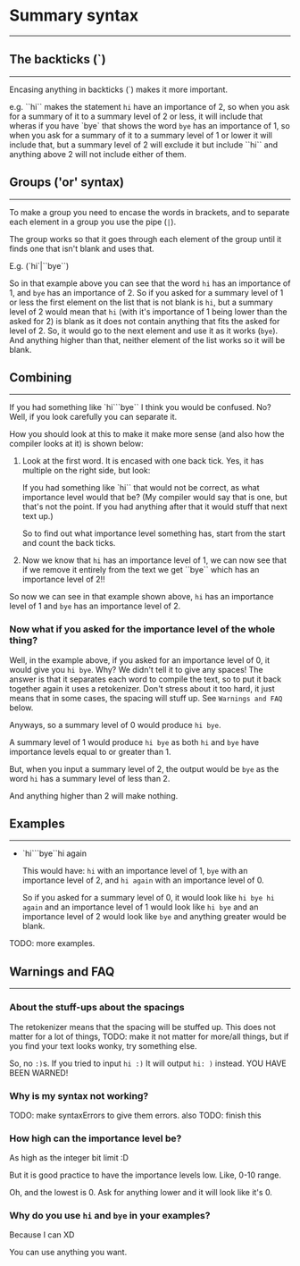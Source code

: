 # Summary syntax
------------------------------------

## The backticks (\`)
------
Encasing anything in backticks (\`) makes it more important.

e.g.
\`\`hi\`\` makes the statement `hi` have an importance of 2, so when you ask for a summary of it to a summary level of 2 or less, it will include that wheras if you have \`bye\` that shows the word `bye` has an importance of 1, so when you ask for a summary of it to a summary level of 1 or lower it will include that, but a summary level of 2 will exclude it but include \`\`hi\`\` and anything above 2 will not include either of them.

## Groups ('or' syntax)
------
To make a group you need to encase the words in brackets, and to separate each element in a group you use the pipe (`|`).

The group works so that it goes through each element of the group until it finds one that isn't blank and uses that.

E.g. (\`hi\`|\`\`bye\`\`)

So in that example above you can see that the word `hi` has an importance of 1, and `bye` has an importance of 2. So if you asked for a summary level of 1 or less the first element on the list that is not blank is `hi`, but a summary level of 2 would mean that `hi` (with it's importance of 1 being lower than the asked for 2) is blank as it does not contain anything that fits the asked for level of 2. So, it would go to the next element and use it as it works (`bye`). And anything higher than that, neither element of the list works so it will be blank.

## Combining
------

If you had something like \`hi\`\`\`bye\`\` I think you would be confused. No? Well, if you look carefully you can separate it.

How you should look at this to make it make more sense (and also how the compiler looks at it) is shown below:

1. Look at the first word. It is encased with one back tick. Yes, it has multiple on the right side, but look:

    If you had something like \`hi\`\` that would not be correct, as what importance level would that be? (My compiler would say that is one, but that's not the point. If you had anything after that it would stuff that next text up.)

    So to find out what importance level something has, start from the start and count the back ticks.

2. Now we know that `hi` has an importance level of 1, we can now see that if we remove it entirely from the text we get \`\`bye\`\` which has an importance level of 2!!

So now we can see in that example shown above, `hi` has an importance level of 1 and `bye` has an importance level of 2.

### Now what if you asked for the importance level of the whole thing?

Well, in the example above, if you asked for an importance level of 0, it would give you `hi bye`. Why? We didn't tell it to give any spaces! The answer is that it separates each word to compile the text, so to put it back together again it uses a retokenizer. Don't stress about it too hard, it just means that in some cases, the spacing will stuff up. See `Warnings and FAQ` below.

Anyways, so a summary level of 0 would produce `hi bye`.

A summary level of 1 would produce `hi bye` as both `hi` and `bye` have importance levels equal to or greater than 1.

But, when you input a summary level of 2, the output would be `bye` as the word `hi` has a summary level of less than 2.

And anything higher than 2 will make nothing.

## Examples
------
 - \`hi\`\`\`bye\`\`hi again

    This would have: `hi` with an importance level of 1, `bye` with an importance level of 2, and `hi again` with an importance level of 0.

    So if you asked for a summary level of 0, it would look like `hi bye hi again` and an importance level of 1 would look like `hi bye` and an importance level of 2 would look like `bye` and anything greater would be blank.

TODO: more examples.

## Warnings and FAQ
------
### About the stuff-ups about the spacings

The retokenizer means that the spacing will be stuffed up. This does not matter for a lot of things, TODO: make it not matter for more/all things, but if you find your text looks wonky, try something else.

So, no `:)`s. If you tried to input `hi :)` It will output `hi: )` instead. YOU HAVE BEEN WARNED!

### Why is my syntax not working?
TODO: make syntaxErrors to give them errors.
also TODO: finish this

### How high can the importance level be?
As high as the integer bit limit :D

But it is good practice to have the importance levels low. Like, 0-10 range.

Oh, and the lowest is 0. Ask for anything lower and it will look like it's 0.

### Why do you use `hi` and `bye` in your examples?
Because I can XD

You can use anything you want.
